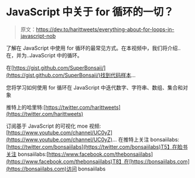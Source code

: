 # JavaScript 中关于 for 循环的一切？

> 原文：<https://dev.to/harittweets/everything-about-for-loops-in-javascript-nob>

了解在 JavaScript 中使用 for 循环的最常见方式。在本视频中，我们将介绍..在，并为..JavaScript 中的循环。

在[https://gist.github.com/SuperBonsaii/](https://gist.github.com/SuperBonsaii/)找到代码样本...

您将学习如何使用 for 循环在 JavaScript 中迭代数字、字符串、数组、集合和对象

推特上的哈里特:[https://twitter.com/harittweets](https://twitter.com/harittweets)

订阅基于 JavaScript 的可视化 moe 视频:[https://www.youtube.com/channel/UC0yZ](https://www.youtube.com/channel/UC0yZ)...
在推特上关注 bonsaiilabs:[https://twitter.com/bonsaiilabs](https://twitter.com/bonsaiilabs)T5】在脸书关注 bonsaiilabs:[https://www.facebook.com/thebonsaiilabs](https://www.facebook.com/thebonsaiilabs)T8】在[https://bonsaiilabs.com](https://bonsaiilabs.com)访问 bonsaiilabs